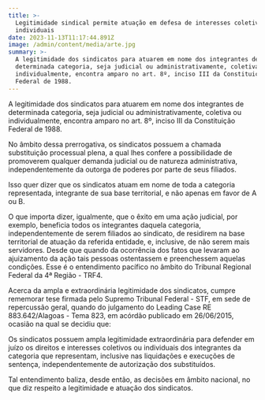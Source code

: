 ```yaml
---
title: >-
  Legitimidade sindical permite atuação em defesa de interesses coletivos e
  individuais
date: 2023-11-13T11:17:44.891Z
image: /admin/content/media/arte.jpg
summary: >-
  A legitimidade dos sindicatos para atuarem em nome dos integrantes de
  determinada categoria, seja judicial ou administrativamente, coletiva ou
  individualmente, encontra amparo no art. 8º, inciso III da Constituição
  Federal de 1988.
---
```

A legitimidade dos sindicatos para atuarem em nome dos integrantes de determinada categoria, seja judicial ou administrativamente, coletiva ou individualmente, encontra amparo no art. 8º, inciso III da Constituição Federal de 1988.

No âmbito dessa prerrogativa, os sindicatos possuem a chamada substituição processual plena, a qual lhes confere a possibilidade de promoverem qualquer demanda judicial ou de natureza administrativa, independentemente da outorga de poderes por parte de seus filiados.

Isso quer dizer que os sindicatos atuam em nome de toda a categoria representada, integrante de sua base territorial, e não apenas em favor de A ou B.

O que importa dizer, igualmente, que o êxito em uma ação judicial, por exemplo, beneficia todos os integrantes daquela categoria, independentemente de serem filiados ao sindicato, de residirem na base territorial de atuação da referida entidade, e, inclusive, de não serem mais servidores. Desde que quando da ocorrência dos fatos que levaram ao ajuizamento da ação tais pessoas ostentassem e preenchessem aquelas condições. Esse é o entendimento pacífico no âmbito do Tribunal Regional Federal da 4ª Região - TRF4.

Acerca da ampla e extraordinária legitimidade dos sindicatos, cumpre rememorar tese firmada pelo Supremo Tribunal Federal - STF, em sede de repercussão geral, quando do julgamento do Leading Case RE 883.642/Alagoas - Tema 823, em acórdão publicado em 26/06/2015, ocasião na qual se decidiu que:

Os sindicatos possuem ampla legitimidade extraordinária para defender em juízo os direitos e interesses coletivos ou individuais dos integrantes da categoria que representam, inclusive nas liquidações e execuções de sentença, independentemente de autorização dos substituídos.

Tal entendimento baliza, desde então, as decisões em âmbito nacional, no que diz respeito a legitimidade e atuação dos sindicatos.
